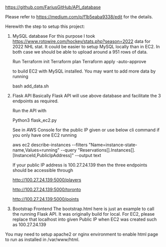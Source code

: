 https://github.com/FariusGitHub/API_database

Please refer to https://medium.com/p/f1b5eaba9338/edit for the details.

Herewith the step to setup this project:

1. MySQL database
    For this purpose I took https://www.rotowire.com/hockey/stats.php?season=2022 data for 2022 NHL stat.
    It could be easier to setup MySQL locally than in EC2. In both case we should be able to upload around a 951 rows of data.
    
      Run
      Terraform init
      Terraform plan
      Terraform apply -auto-approve 
      
      to build EC2 with MySQL installed.
      You may want to add more data by running
      
      bash add_data.sh
      
2. Flask API
    Basically Flask API will use above database and facilitate the 3 endpoints as required.
    
    Run the API with
    
    Python3 flask_ec2.py
    
    See in AWS Console for the public IP given or use below cli command if you only have one EC2 running
    
    aws ec2 describe-instances --filters "Name=instance-state-name,Values=running" --query "Reservations[].Instances[].[InstanceId,PublicIpAddress]" --output text
    
    If your public IP address is 100.27.24.139
    then the three endpoints should be accessible through

    http://100.27.24.139:5000/players
    
    http://100.27.24.139:5000/toronto
    
    http://100.27.24.139:5000/points

3. Bootstrap Frontend
    The bootstrap.html here is just an example to call the running Flask API. It was originally build for local.
    For EC2, please replace that localhost into given Public IP when EC2 was created such as 100.27.24.139

You may need to setup apache2 or nginx environment to enable html page to run as installed in /var/www/html.
